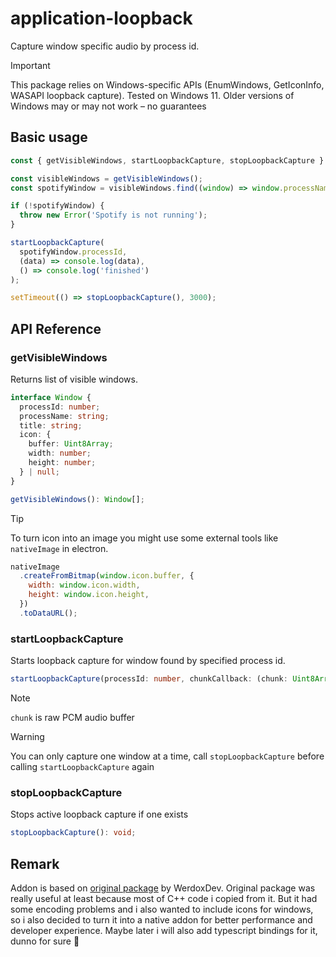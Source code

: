 # application-loopback

Capture window specific audio by process id.

> [!IMPORTANT]
> This package relies on Windows-specific APIs (EnumWindows, GetIconInfo, WASAPI loopback capture). Tested on Windows 11. Older versions of Windows may or may not work – no guarantees

## Basic usage

```js
const { getVisibleWindows, startLoopbackCapture, stopLoopbackCapture } = require('application-loopback');

const visibleWindows = getVisibleWindows();
const spotifyWindow = visibleWindows.find((window) => window.processName === 'Spotify.exe');

if (!spotifyWindow) {
  throw new Error('Spotify is not running');
}

startLoopbackCapture(
  spotifyWindow.processId,
  (data) => console.log(data),
  () => console.log('finished')
);

setTimeout(() => stopLoopbackCapture(), 3000);
```

## API Reference

### getVisibleWindows

Returns list of visible windows.

```ts
interface Window {
  processId: number;
  processName: string;
  title: string;
  icon: {
    buffer: Uint8Array;
    width: number;
    height: number;
  } | null;
}

getVisibleWindows(): Window[];
```

> [!TIP]
> To turn icon into an image you might use some external tools like `nativeImage` in electron.

```js
nativeImage
  .createFromBitmap(window.icon.buffer, {
    width: window.icon.width,
    height: window.icon.height,
  })
  .toDataURL();
```

### startLoopbackCapture

Starts loopback capture for window found by specified process id.

```ts
startLoopbackCapture(processId: number, chunkCallback: (chunk: Uint8Array) => void, finishCallback?: () => void): void;
```

> [!NOTE]
> `chunk` is raw PCM audio buffer

> [!WARNING]
> You can only capture one window at a time, call `stopLoopbackCapture` before calling `startLoopbackCapture` again

### stopLoopbackCapture

Stops active loopback capture if one exists

```ts
stopLoopbackCapture(): void;
```

## Remark

Addon is based on [original package](https://github.com/WerdoxDev/application-loopback) by WerdoxDev. Original package was really useful at least because most of C++ code i copied from it. But it had some encoding problems and i also wanted to include icons for windows, so i also decided to turn it into a native addon for better performance and developer experience. Maybe later i will also add typescript bindings for it, dunno for sure 🫤
